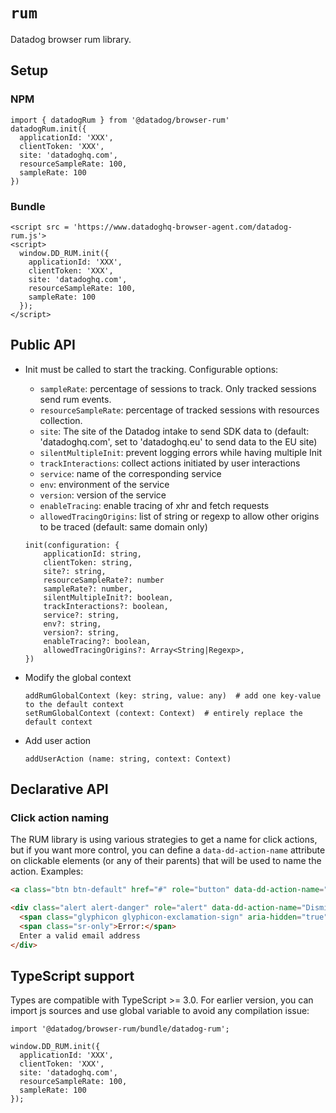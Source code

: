 # `rum`

Datadog browser rum library.

## Setup

### NPM

```
import { datadogRum } from '@datadog/browser-rum'
datadogRum.init({
  applicationId: 'XXX',
  clientToken: 'XXX',
  site: 'datadoghq.com',
  resourceSampleRate: 100,
  sampleRate: 100
})
```

### Bundle

```
<script src = 'https://www.datadoghq-browser-agent.com/datadog-rum.js'>
<script>
  window.DD_RUM.init({
    applicationId: 'XXX',
    clientToken: 'XXX',
    site: 'datadoghq.com',
    resourceSampleRate: 100,
    sampleRate: 100
  });
</script>
```

## Public API

- Init must be called to start the tracking. Configurable options:

  - `sampleRate`: percentage of sessions to track. Only tracked sessions send rum events.
  - `resourceSampleRate`: percentage of tracked sessions with resources collection.
  - `site`: The site of the Datadog intake to send SDK data to (default: 'datadoghq.com', set to 'datadoghq.eu' to send data to the EU site)
  - `silentMultipleInit`: prevent logging errors while having multiple Init
  - `trackInteractions`: collect actions initiated by user interactions
  - `service`: name of the corresponding service
  - `env`: environment of the service
  - `version`: version of the service
  - `enableTracing`: enable tracing of xhr and fetch requests
  - `allowedTracingOrigins`: list of string or regexp to allow other origins to be traced (default: same domain only)

  ```
  init(configuration: {
      applicationId: string,
      clientToken: string,
      site?: string,
      resourceSampleRate?: number
      sampleRate?: number,
      silentMultipleInit?: boolean,
      trackInteractions?: boolean,
      service?: string,
      env?: string,
      version?: string,
      enableTracing?: boolean,
      allowedTracingOrigins?: Array<String|Regexp>,
  })
  ```

- Modify the global context

  ```
  addRumGlobalContext (key: string, value: any)  # add one key-value to the default context
  setRumGlobalContext (context: Context)  # entirely replace the default context
  ```

- Add user action

  ```
  addUserAction (name: string, context: Context)
  ```

## Declarative API

### Click action naming

The RUM library is using various strategies to get a name for click actions, but if you want more
control, you can define a `data-dd-action-name` attribute on clickable elements (or any of their
parents) that will be used to name the action. Examples:

```html
<a class="btn btn-default" href="#" role="button" data-dd-action-name="Login button">Try it out!</a>
```

```html
<div class="alert alert-danger" role="alert" data-dd-action-name="Dismiss alert">
  <span class="glyphicon glyphicon-exclamation-sign" aria-hidden="true"></span>
  <span class="sr-only">Error:</span>
  Enter a valid email address
</div>
```

## TypeScript support

Types are compatible with TypeScript >= 3.0.
For earlier version, you can import js sources and use global variable to avoid any compilation issue:

```
import '@datadog/browser-rum/bundle/datadog-rum';

window.DD_RUM.init({
  applicationId: 'XXX',
  clientToken: 'XXX',
  site: 'datadoghq.com',
  resourceSampleRate: 100,
  sampleRate: 100
});
```
